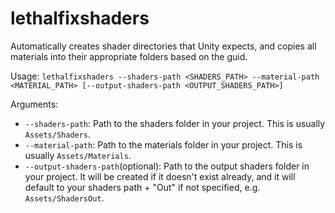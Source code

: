 # lethalfixshaders

Automatically creates shader directories that Unity expects, and copies all materials into their appropriate folders based on the guid.

Usage: `lethalfixshaders --shaders-path <SHADERS_PATH> --material-path <MATERIAL_PATH> [--output-shaders-path <OUTPUT_SHADERS_PATH>]`

Arguments:

- `--shaders-path`: Path to the shaders folder in your project. This is usually `Assets/Shaders`.
- `--material-path`: Path to the materials folder in your project. This is usually `Assets/Materials`.
- `--output-shaders-path`(optional): Path to the output shaders folder in your project. It will be created if it doesn't exist already, and it will default to your shaders path + "Out" if not specified, e.g. `Assets/ShadersOut`.
